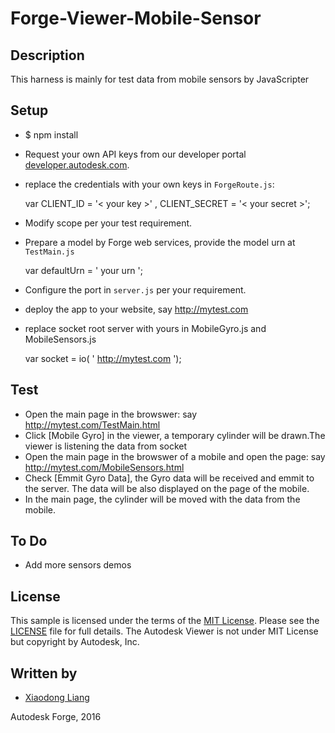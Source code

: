 # Forge-Viewer-Mobile-Sensor

## Description

This harness is mainly for test data from mobile sensors by JavaScripter

## Setup

* $ npm install
* Request your own API keys from our developer portal [developer.autodesk.com](http://developer.autodesk.com).
* replace the credentials with your own keys in `ForgeRoute.js`:

   var CLIENT_ID = '<  your key  >' , CLIENT_SECRET = '<  your secret  >';

* Modify scope per your test requirement.
* Prepare a model by Forge web services, provide the model urn at  `TestMain.js`

   var defaultUrn = ' your urn ';
   
* Configure the port in `server.js` per your requirement.
* deploy the app to your website, say http://mytest.com
* replace socket root server with yours in MobileGyro.js and MobileSensors.js

   var socket = io( ' http://mytest.com ');

## Test

* Open the main page in the browswer: say http://mytest.com/TestMain.html
* Click [Mobile Gyro] in the viewer, a temporary cylinder will be drawn.The viewer is listening the data from socket
* Open the main page in the browswer of a mobile and open the page: say http://mytest.com/MobileSensors.html
* Check [Emmit Gyro Data], the Gyro data will be received and emmit to the server. The data will be also displayed on the page of the mobile.
* In the main page, the  cylinder will be moved with the data from the mobile.

## To Do
* Add more sensors demos

## License

This sample is licensed under the terms of the [MIT License](http://opensource.org/licenses/MIT). Please see the [LICENSE](LICENSE) file for full details.
The Autodesk Viewer is not under MIT License but copyright by Autodesk, Inc.


## Written by

- [Xiaodong Liang](http://adndevblog.typepad.com/cloud_and_mobile/xiaodong-liang.html)

Autodesk Forge, 2016



